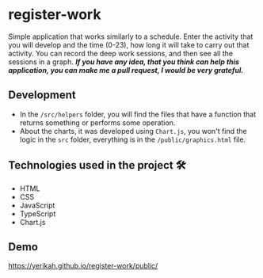 # register-work

Simple application that works similarly to a schedule. Enter the activity that you will develop and the time (0-23), how long it will take to carry out that activity. You can record the deep work sessions, and then see all the sessions in a graph.
**_If you have any idea, that you think can help this application, you can make me a pull request, I would be very grateful._**

## Development 
- In the `/src/helpers` folder, you will find the files that have a function that returns something or performs some operation.
- About the charts, it was developed using `Chart.js`, you won't find the logic in the `src` folder, everything is in the `/public/graphics.html` file.

## Technologies used in the project 🛠 

- HTML
- CSS
- JavaScript
- TypeScript
- Chart.js 

## Demo 

https://yerikah.github.io/register-work/public/



